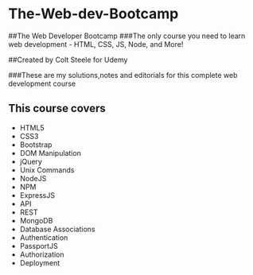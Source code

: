 # The-Web-dev-Bootcamp

##The Web Developer Bootcamp
###The only course you need to learn web development - HTML, CSS, JS, Node, and More!

##Created by Colt Steele for Udemy

###These are my solutions,notes and editorials for this complete web development course

## This course covers
* HTML5
* CSS3
* Bootstrap
* DOM Manipulation
* jQuery
* Unix Commands
* NodeJS
* NPM
* ExpressJS
* API
* REST
* MongoDB
* Database Associations
* Authentication
* PassportJS
* Authorization
* Deployment
